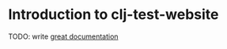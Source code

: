 # Introduction to clj-test-website

TODO: write [great documentation](http://jacobian.org/writing/what-to-write/)
